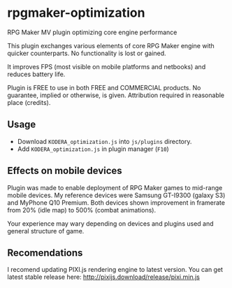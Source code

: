 # rpgmaker-optimization

RPG Maker MV plugin optimizing core engine performance

This plugin exchanges various elements of core RPG Maker engine with
quicker counterparts. No functionality is lost or gained.

It improves FPS (most visible on mobile platforms and netbooks) and reduces
battery life.

Plugin is FREE to use in both FREE and COMMERCIAL products. No guarantee,
implied or otherwise, is given. Attribution required in reasonable place
(credits). 

## Usage

* Download `KODERA_optimization.js` into `js/plugins` directory.
* Add `KODERA_optimization.js` in plugin manager (`F10`)

## Effects on mobile devices

Plugin was made to enable deployment of RPG Maker games to mid-range mobile
devices. My reference devices were Samsung GT-I9300 (galaxy S3) and MyPhone
Q10 Premium. Both devices shown improvement in framerate from 20% (idle map)
to 500% (combat animations).

Your experience may wary depending on devices and plugins used and general
structure of game.

## Recomendations

I recomend updating PIXI.js rendering engine to latest version. You can get
latest stable release here: http://pixijs.download/release/pixi.min.js
